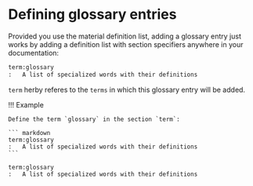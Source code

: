 # Defining glossary entries

Provided you use the material definition list, adding a glossary entry
just works by adding a definition list with section specifiers anywhere
in your documentation:

``` markdown
term:glossary
:   A list of specialized words with their definitions
```

`term` herby referes to the <termssection> `terms` in which this glossary
entry will be added.

!!! Example

    Define the term `glossary` in the section `term`:

    ``` markdown
    term:glossary
    :   A list of specialized words with their definitions
    ```

    term:glossary
    :   A list of specialized words with their definitions


